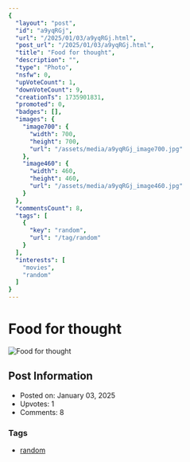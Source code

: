 ```yaml
---
{
  "layout": "post",
  "id": "a9yqRGj",
  "url": "/2025/01/03/a9yqRGj.html",
  "post_url": "/2025/01/03/a9yqRGj.html",
  "title": "Food for thought",
  "description": "",
  "type": "Photo",
  "nsfw": 0,
  "upVoteCount": 1,
  "downVoteCount": 9,
  "creationTs": 1735901831,
  "promoted": 0,
  "badges": [],
  "images": {
    "image700": {
      "width": 700,
      "height": 700,
      "url": "/assets/media/a9yqRGj_image700.jpg"
    },
    "image460": {
      "width": 460,
      "height": 460,
      "url": "/assets/media/a9yqRGj_image460.jpg"
    }
  },
  "commentsCount": 8,
  "tags": [
    {
      "key": "random",
      "url": "/tag/random"
    }
  ],
  "interests": [
    "movies",
    "random"
  ]
}
---
```


# Food for thought

![Food for thought](/assets/media/a9yqRGj_image700.jpg)

## Post Information

- Posted on: January 03, 2025
- Upvotes: 1
- Comments: 8

### Tags

- [random](/tag/random)
